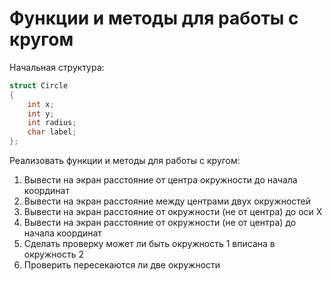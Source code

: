 # Функции и методы для работы с кругом

Начальная структура:
```c++
struct Circle
{
    int x;
    int y;
    int radius;
    char label;
};
```

Реализовать функции и методы для работы с кругом:
1. Вывести на экран расстояние от центра окружности до начала координат
2. Вывести на экран расстояние между центрами двух окружностей
3. Вывести на экран расстояние от окружности (не от центра) до оси X
4. Вывести на экран расстояние от окружности (не от центра) до начала координат
5. Сделать проверку может ли быть окружность 1 вписана в окружность 2
6. Проверить пересекаются ли две окружности
